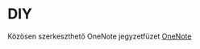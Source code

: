 # DIY

Közösen szerkeszthető OneNote jegyzetfüzet
[OneNote](https://gdszeged-my.sharepoint.com/:o:/g/personal/kvas_ms_gdszeged_hu/Ei6JgOti9JtDk01aTDaHWHsB1LmzAjTt38NStER4iHwQrw?e=mgiI2x)
